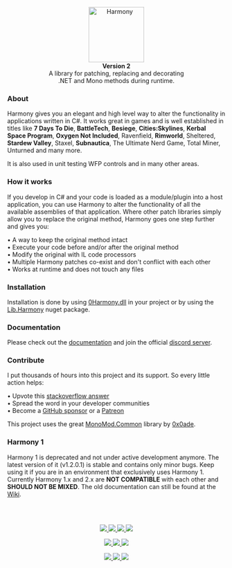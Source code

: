 <p align="center">
	<img src="https://raw.githubusercontent.com/pardeike/Harmony/master/HarmonyLogo.png" alt="Harmony" width="128" /><br>
	<b>Version 2</b><br>
	A library for patching, replacing and decorating<br>
	.NET and Mono methods during runtime.
</p>

### About

Harmony gives you an elegant and high level way to alter the functionality in applications written in C#. It works great in games and is well established in titles like **7 Days To Die**, **BattleTech**, **Besiege**, **Cities:Skylines**, **Kerbal Space Program**, **Oxygen Not Included**, Ravenfield, **Rimworld**, Sheltered, **Stardew Valley**, Staxel, **Subnautica**, The Ultimate Nerd Game, Total Miner, Unturned and many more.

It is also used in unit testing WFP controls and in many other areas.

### How it works

If you develop in C# and your code is loaded as a module/plugin into a host application, you can use Harmony to alter the functionality of all the available assemblies of that application. Where other patch libraries simply allow you to replace the original method, Harmony goes one step further and gives you:

• A way to keep the original method intact  
• Execute your code before and/or after the original method  
• Modify the original with IL code processors  
• Multiple Harmony patches co-exist and don't conflict with each other  
• Works at runtime and does not touch any files

### Installation

Installation is done by using [0Harmony.dll](https://github.com/pardeike/Harmony/releases) in your project or by using the [Lib.Harmony](https://www.nuget.org/packages/Lib.Harmony) nuget package.

### Documentation

Please check out the [documentation](https://harmony.pardeike.net) and join the official [discord server](https://discord.gg/xXgghXR).

### Contribute

I put thousands of hours into this project and its support. So every little action helps:

• Upvote this [stackoverflow answer](https://stackoverflow.com/questions/7299097/dynamically-replace-the-contents-of-a-c-sharp-method/42043003#42043003)  
• Spread the word in your developer communities  
• Become a [GitHub sponsor](https://github.com/sponsors/pardeike) or a [Patreon](https://www.patreon.com/pardeike)

This project uses the great [MonoMod.Common](https://github.com/MonoMod/MonoMod.Common) library by [0x0ade](https://github.com/orgs/MonoMod/people/0x0ade).

### Harmony 1

Harmony 1 is deprecated and not under active development anymore. The latest version of it (v1.2.0.1) is stable and contains only minor bugs. Keep using it if you are in an environment that exclusively uses Harmony 1. Currently Harmony 1.x and 2.x are **NOT COMPATIBLE** with each other and **SHOULD NOT BE MIXED**. The old documentation can still be found at the [Wiki](https://github.com/pardeike/Harmony/wiki).

<br>&nbsp;

<p align="center">
	<a href="../../releases/latest">
		<img src="https://img.shields.io/github/release/pardeike/harmony.svg?style=flat" />
	</a>
	<a href="https://www.nuget.org/packages/lib.harmony">
		<img src="https://img.shields.io/nuget/v/lib.harmony.svg?style=flat" />
	</a>
	<a href="https://harmony.pardeike.net">
		<img src="https://img.shields.io/badge/documentation-%F0%9F%94%8D-blue?style=flat" />
	</a>
	<a href="../../blob/master/LICENSE">
		<img src="https://img.shields.io/github/license/pardeike/harmony.svg?style=flat" />
	</a>
</p>
<p align="center">
	<a href="https://dev.azure.com/pardeike/Harmony/_build">
		<img src="https://pardeike.visualstudio.com/Harmony/_apis/build/status/Build%20and%20test" />
	</a>
	<a href="https://travis-ci.org/pardeike/Harmony">
		<img src="https://img.shields.io/travis/pardeike/Harmony/master.svg?logo=travis&label=travis:master" /> 
	</a>
	<a href="https://ci.appveyor.com/project/pardeike/harmony">
		<img src="https://img.shields.io/appveyor/ci/pardeike/Harmony/master.svg?logo=appveyor&label=appveyor:master" /> 
	</a>
</p>
<p align="center">
	<a href="mailto:andreas@pardeike.net">
		<img src="https://img.shields.io/badge/email-andreas@pardeike.net-blue.svg?style=flat" />
	</a>
	<a href="https://twitter.com/pardeike">
		<img src="https://img.shields.io/badge/twitter-@pardeike-blue.svg?style=flat&logo=twitter" />
	</a>
	<a href="https://discord.gg/xXgghXR">
		<img src="https://img.shields.io/discord/131466550938042369.svg?style=flat&logo=discord&label=discord" />
	</a>
</p>